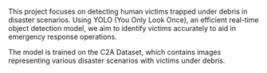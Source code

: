 This project focuses on detecting human victims trapped under debris in disaster scenarios. Using YOLO (You Only Look Once), an efficient real-time object detection model, we aim to identify victims accurately to aid in emergency response operations.

The model is trained on the C2A Dataset, which contains images representing various disaster scenarios with victims under debris.
